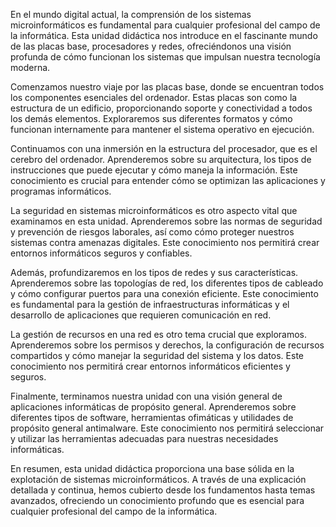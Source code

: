 En el mundo digital actual, la comprensión de los sistemas microinformáticos es fundamental para cualquier profesional del campo de la informática. Esta unidad didáctica nos introduce en el fascinante mundo de las placas base, procesadores y redes, ofreciéndonos una visión profunda de cómo funcionan los sistemas que impulsan nuestra tecnología moderna.

Comenzamos nuestro viaje por las placas base, donde se encuentran todos los componentes esenciales del ordenador. Estas placas son como la estructura de un edificio, proporcionando soporte y conectividad a todos los demás elementos. Exploraremos sus diferentes formatos y cómo funcionan internamente para mantener el sistema operativo en ejecución.

Continuamos con una inmersión en la estructura del procesador, que es el cerebro del ordenador. Aprenderemos sobre su arquitectura, los tipos de instrucciones que puede ejecutar y cómo maneja la información. Este conocimiento es crucial para entender cómo se optimizan las aplicaciones y programas informáticos.

La seguridad en sistemas microinformáticos es otro aspecto vital que examinamos en esta unidad. Aprenderemos sobre las normas de seguridad y prevención de riesgos laborales, así como cómo proteger nuestros sistemas contra amenazas digitales. Este conocimiento nos permitirá crear entornos informáticos seguros y confiables.

Además, profundizaremos en los tipos de redes y sus características. Aprenderemos sobre las topologías de red, los diferentes tipos de cableado y cómo configurar puertos para una conexión eficiente. Este conocimiento es fundamental para la gestión de infraestructuras informáticas y el desarrollo de aplicaciones que requieren comunicación en red.

La gestión de recursos en una red es otro tema crucial que exploramos. Aprenderemos sobre los permisos y derechos, la configuración de recursos compartidos y cómo manejar la seguridad del sistema y los datos. Este conocimiento nos permitirá crear entornos informáticos eficientes y seguros.

Finalmente, terminamos nuestra unidad con una visión general de aplicaciones informáticas de propósito general. Aprenderemos sobre diferentes tipos de software, herramientas ofimáticas y utilidades de propósito general antimalware. Este conocimiento nos permitirá seleccionar y utilizar las herramientas adecuadas para nuestras necesidades informáticas.

En resumen, esta unidad didáctica proporciona una base sólida en la explotación de sistemas microinformáticos. A través de una explicación detallada y continua, hemos cubierto desde los fundamentos hasta temas avanzados, ofreciendo un conocimiento profundo que es esencial para cualquier profesional del campo de la informática.

